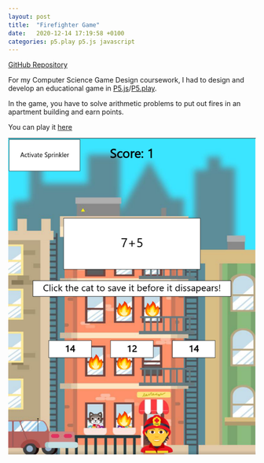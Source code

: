 ```yaml
---
layout: post
title:  "Firefighter Game"
date:   2020-12-14 17:19:58 +0100
categories: p5.play p5.js javascript
---
```


[GitHub Repository](https://github.com/MurrayGroves/Firefighter-Game)

<!-- excerpt-start -->
For my Computer Science Game Design coursework, I had to design and develop an educational game in [P5.js](https://p5js.org/)/[P5.play](http://molleindustria.github.io/p5.play/).
<!-- excerpt-end -->

In the game, you have to solve arithmetic problems to put out fires in an apartment building and earn points.  

You can play it [here](https://murraygrov.es/Firefighter-Game/)

![Screenshot from the game](/assets/firefighter.png)

